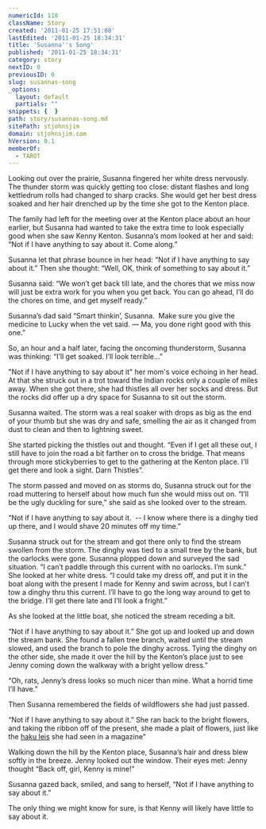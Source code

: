 ```yaml
---
numericId: 118
className: Story
created: '2011-01-25 17:51:08'
lastEdited: '2011-01-25 18:34:31'
title: 'Susanna''s Song'
published: '2011-01-25 18:34:31'
category: story
nextID: 0
previousID: 0
slug: susannas-song
_options:
  layout: default
  partials: ""
snippets: {  }
path: story/susannas-song.md
sitePath: stjohnsjim
domain: stjohnsjim.com
hVersion: 0.1
memberOf:
  - TAROT
---
```

Looking out over the prairie, Susanna fingered her white dress nervously. The thunder storm was quickly getting too close: distant flashes and long kettledrum rolls had changed to sharp cracks. She would get her best dress soaked and her hair drenched up by the time she got to the Kenton place.

The family had left for the meeting over at the Kenton place about an hour earlier, but Susanna had wanted to take the extra time to look especially good when she saw Kenny Kenton. Susanna&rsquo;s mom looked at her and said: &ldquo;Not if I have anything to say about it. Come along.&rdquo;

Susanna let that phrase bounce in her head: &ldquo;Not if I have anything to say about it.&rdquo; Then she thought: &ldquo;Well, OK, think of something to say about it.&rdquo;

Susanna said: &ldquo;We won&rsquo;t get back till late, and the chores that we miss now will just be extra work for you when you get back. You can go ahead, I&rsquo;ll do the chores on time, and get myself ready.&rdquo;

Susanna&rsquo;s dad said &ldquo;Smart thinkin&rsquo;, Susanna. &nbsp;Make sure you give the medicine to Lucky when the vet said. &mdash; Ma, you done right good with this one.&rdquo;

So, an hour and a half later, facing the oncoming thunderstorm, Susanna was thinking: &ldquo;I&rsquo;ll get soaked. I&rsquo;ll look terrible&hellip;&rdquo;

&quot;Not if I have anything to say about it&quot; her mom's voice echoing in her head. At that she struck out in a trot toward the Indian rocks only a couple of miles away. When she got there, she had thistles all over her socks and dress. But the rocks did offer up a dry space for Susanna to sit out the storm.

Susanna waited. The storm was a real soaker with drops as big as the end of your thumb but she was dry and safe, smelling the air as it changed from dust to clean and then to lightning sweet.

She started picking the thistles out and thought. &ldquo;Even if I get all these out, I still have to join the road a bit farther on to cross the bridge. That means through more stickyberries to get to the gathering at the Kenton place. I'll get there and look a sight. Darn Thistles&rdquo;.

The storm passed and moved on as storms do, Susanna struck out for the road muttering to herself about how much fun she would miss out on. &ldquo;I&rsquo;ll be the ugly duckling for sure,&rdquo; she said as she looked over to the stream.

&ldquo;Not if I have anything to say about it. &nbsp;-- I know where there is a dinghy tied up there, and I would shave 20 minutes off my time.&rdquo;

Susanna struck out for the stream and got there only to find the stream swollen from the storm. The dinghy was tied to a small tree by the bank, but the oarlocks were gone. Susanna plopped down and surveyed the sad situation. &ldquo;I can&rsquo;t paddle through this current with no oarlocks. I&rsquo;m sunk.&rdquo; She looked at her white dress. &ldquo;I could take my dress off, and put it in the boat along with the present I made for Kenny and swim across, but I can&rsquo;t tow a dinghy thru this current. I&rsquo;ll have to go the long way around to get to the bridge. I&rsquo;ll get there late and I&rsquo;ll look a fright.&rdquo;

As she looked at the little boat, she noticed the stream receding a bit.

&ldquo;Not if I have anything to say about it.&rdquo; She got up and looked up and down the stream bank. She found a fallen tree branch, waited until the stream slowed, and used the branch to pole the dinghy across. Tying the dinghy on the other side, she made it over the hill by the Kenton&rsquo;s place just to see Jenny coming down the walkway with a bright yellow dress.&rdquo;

&ldquo;Oh, rats, Jenny&rsquo;s dress looks so much nicer than mine. What a horrid time I&rsquo;ll have.&rdquo;

Then Susanna remembered the fields of wildflowers she had just passed.

&ldquo;Not if I have anything to say about it.&rdquo; She ran back to the bright flowers, and taking the ribbon off of the present, she made a plait of flowers, just like the [haku leis][0] she had seen in a magazine&rdquo;

Walking down the hill by the Kenton place, Susanna&rsquo;s hair and dress blew softly in the breeze. Jenny looked out the window. Their eyes met: Jenny thought &ldquo;Back off, girl, Kenny is mine!&rdquo;

Susanna gazed back, smiled, and sang to herself, &ldquo;Not if I have anything to say about it.&rdquo;

The only thing we might know for sure, is that Kenny will likely have little to say about it.

[0]: http://www.google.com/images?um=1&amp;hl=en&amp;rls=en&amp;biw=1031&amp;bih=616&amp;tbs=isch%3A1&amp;sa=1&amp;q=haku+lei&amp;aq=f&amp;aqi=g1&amp;aql=&amp;oq=